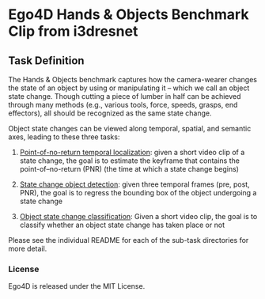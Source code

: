 
# Ego4D Hands & Objects Benchmark Clip from i3dresnet



## Task Definition

The Hands & Objects benchmark captures how the camera-wearer changes the state of an object by using or manipulating it – which we call an object state change. Though cutting a piece of lumber in half can be achieved through many methods (e.g., various tools, force, speeds, grasps, end effectors), all should be recognized as the same state change.  

Object state changes can be viewed along temporal, spatial, and semantic axes, leading to these three tasks:

1. [Point-of-no-return temporal localization](./state-change-localization-classification/README.md): given a short video clip of a state change, the goal is to estimate the keyframe that contains the point-of–no-return (PNR) (the time at which a state change begins)

1. [State change object detection](./state-change-localization-classification/README.md): given three temporal frames (pre, post, PNR), the goal is to regress the bounding box of the object undergoing a state change

1. [Object state change classification](./state-change-localization-classification/README.md): Given a short video clip, the goal is to classify whether an object state change has taken place or not

Please see the individual README for each of the sub-task directories for more detail. 

### License

Ego4D is released under the MIT License.
